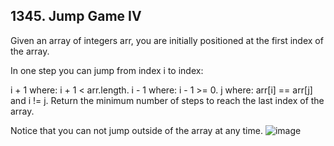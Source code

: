 ## 1345. Jump Game IV

Given an array of integers arr, you are initially positioned at the first index of the array.

In one step you can jump from index i to index:

i + 1 where: i + 1 < arr.length.
i - 1 where: i - 1 >= 0.
j where: arr[i] == arr[j] and i != j.
Return the minimum number of steps to reach the last index of the array.

Notice that you can not jump outside of the array at any time.
![image](https://user-images.githubusercontent.com/58635762/222964927-3398e1db-bbb3-4ae2-91af-09a48fe1d4a9.png)
